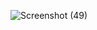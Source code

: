 ![Screenshot (49)](https://github.com/yaswanthkumaranbu/VAC/assets/138027891/44fe15d8-cbb2-469a-be9d-0ee1ea2a2930)

